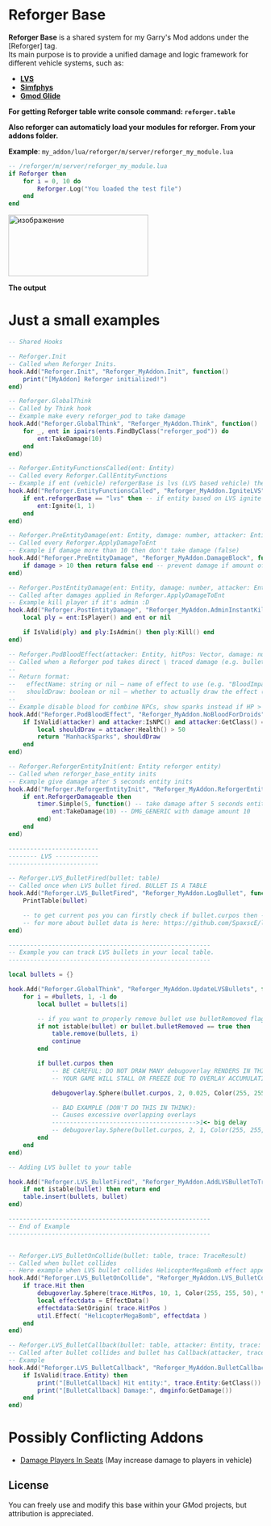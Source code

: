 # Reforger Base

**Reforger Base** is a shared system for my Garry's Mod addons under the [Reforger] tag.  
Its main purpose is to provide a unified damage and logic framework for different vehicle systems, such as:

- **[LVS](https://github.com/SpaxscE/lvs_base)**
- **[Simfphys](https://github.com/SpaxscE/simfphys_base)** 
- **[Gmod Glide](https://github.com/StyledStrike/gmod-glide)**

**For getting Reforger table write console command: `reforger.table`**

**Also reforger can automaticly load your modules for reforger. From your addons folder.**

**Example**:
`my_addon/lua/reforger/m/server/reforger_my_module.lua`

```lua
-- /reforger/m/server/reforger_my_module.lua
if Reforger then
    for i = 0, 10 do
        Reforger.Log("You loaded the test file")
    end
end
```
<img width="277" height="122" alt="изображение" src="https://github.com/user-attachments/assets/7d81278f-bc11-4919-944f-b199345c5f3e" />

**The output**

# Just a small examples

```lua
-- Shared Hooks

-- Reforger.Init
-- Called when Reforger Inits.
hook.Add("Reforger.Init", "Reforger_MyAddon.Init", function()
    print("[MyAddon] Reforger initialized!")
end)

-- Reforger.GlobalThink
-- Called by Think hook
-- Example make every reforger_pod to take damage
hook.Add("Reforger.GlobalThink", "Reforger_MyAddon.Think", function()
    for _, ent in ipairs(ents.FindByClass("reforger_pod")) do
        ent:TakeDamage(10)
    end
end)

-- Reforger.EntityFunctionsCalled(ent: Entity)
-- Called every Reforger.CallEntityFunctions
-- Example if ent (vehicle) reforgerBase is lvs (LVS based vehicle) then ignite it for 1 second
hook.Add("Reforger.EntityFunctionsCalled", "Reforger_MyAddon.IgniteLVS", function(ent)
    if ent.reforgerBase == "lvs" then -- if entity based on LVS ignite it
        ent:Ignite(1, 1)
    end
end)

-- Reforger.PreEntityDamage(ent: Entity, damage: number, attacker: Entity, inflictor: Entity, reforgerDamageType: number Reforger.DamageType, damagePos: Vector)
-- Called every Reforger.ApplyDamageToEnt
-- Example if damage more than 10 then don't take damage (false)
hook.Add("Reforger.PreEntityDamage", "Reforger_MyAddon.DamageBlock", function(ent, damage)
    if damage > 10 then return false end -- prevent damage if amount of damage more than 10
end)

-- Reforger.PostEntityDamage(ent: Entity, damage: number, attacker: Entity, inflictor: Entity, reforgerDamageType: number Reforger.DamageType, damagePos: Vector)
-- Called after damages applied in Reforger.ApplyDamageToEnt
-- Example kill player if it's admin :D
hook.Add("Reforger.PostEntityDamage", "Reforger_MyAddon.AdminInstantKill", function(ent)
    local ply = ent:IsPlayer() and ent or nil

    if IsValid(ply) and ply:IsAdmin() then ply:Kill() end
end)

-- Reforger.PodBloodEffect(attacker: Entity, hitPos: Vector, damage: number)
-- Called when a Reforger pod takes direct \ traced damage (e.g. bullet, trace damage, etc)
-- 
-- Return format:
--   effectName: string or nil — name of effect to use (e.g. "BloodImpact", "ManhackSparks")
--   shouldDraw: boolean or nil — whether to actually draw the effect (false disables it)
--
-- Example disable blood for combine NPCs, show sparks instead if HP > 50 (like they shooting with something sparks on player)
hook.Add("Reforger.PodBloodEffect", "Reforger_MyAddon.NoBloodForDroids", function(attacker, hitPos, damage)
    if IsValid(attacker) and attacker:IsNPC() and attacker:GetClass() == "npc_combine" then
        local shouldDraw = attacker:Health() > 50
        return "ManhackSparks", shouldDraw
    end
end)

-- Reforger.ReforgerEntityInit(ent: Entity reforger entity)
-- Called when reforger_base_entity inits
-- Example give damage after 5 seconds entity inits
hook.Add("Reforger.ReforgerEntityInit", "Reforger_MyAddon.ReforgerEntityInited", function(ent)
    if ent.ReforgerDamageable then
        timer.Simple(5, function() -- take damage after 5 seconds entity inits
            ent:TakeDamage(10) -- DMG_GENERIC with damage amount 10
        end)
    end
end)

-------------------------
-------- LVS ------------
-------------------------

-- Reforger.LVS_BulletFired(bullet: table)
-- Called once when LVS bullet fired. BULLET IS A TABLE
hook.Add("Reforger.LVS_BulletFired", "Reforger_MyAddon.LogBullet", function(bullet)
    PrintTable(bullet)

    -- to get current pos you can firstly check if bullet.curpos then -- dostuff end
    -- for more about bullet data is here: https://github.com/SpaxscE/lvs_base/blob/main/lua/lvs_framework/autorun/lvs_bulletsystem.lua
end)

--------------------------------------------------------
-- Example you can track LVS bullets in your local table.
--------------------------------------------------------

local bullets = {}

hook.Add("Reforger.GlobalThink", "Reforger_MyAddon.UpdateLVSBullets", function()
    for i = #bullets, 1, -1 do
        local bullet = bullets[i]

        -- if you want to properly remove bullet use bulletRemoved flag (Reforger set up)
        if not istable(bullet) or bullet.bulletRemoved == true then
            table.remove(bullets, i)
            continue
        end

        if bullet.curpos then 
            -- BE CAREFUL: DO NOT DRAW MANY debugoverlay RENDERS IN THINK! 
            -- YOUR GAME WILL STALL OR FREEZE DUE TO OVERLAY ACCUMULATION!

            debugoverlay.Sphere(bullet.curpos, 2, 0.025, Color(255, 255, 0), true)

            -- BAD EXAMPLE (DON'T DO THIS IN THINK): 
            -- Causes excessive overlapping overlays
            ---------------------------------------->1<- big delay
            -- debugoverlay.Sphere(bullet.curpos, 2, 1, Color(255, 255, 0), true)
        end
    end
end)

-- Adding LVS bullet to your table

hook.Add("Reforger.LVS_BulletFired", "Reforger_MyAddon.AddLVSBulletToTracker", function(bullet)
    if not istable(bullet) then return end
    table.insert(bullets, bullet)
end)

--------------------------------------------------------
-- End of Example
--------------------------------------------------------


-- Reforger.LVS_BulletOnCollide(bullet: table, trace: TraceResult)
-- Called when bullet collides
-- Here example when LVS bullet collides HelicopterMegaBomb effect appears
hook.Add("Reforger.LVS_BulletOnCollide", "Reforger_MyAddon.LVS_BulletCollide", function(bullet, trace)
    if trace.Hit then
        debugoverlay.Sphere(trace.HitPos, 10, 1, Color(255, 255, 50), true)
        local effectdata = EffectData()
        effectdata:SetOrigin( trace.HitPos )
        util.Effect( "HelicopterMegaBomb", effectdata )
    end
end)

-- Reforger.LVS_BulletCallback(bullet: table, attacker: Entity, trace: TraceResult, dmginfo: CTakeDamageInfo)
-- Called after bullet collides and bullet has Callback(attacker, trace, dmginfo) set
-- Example
hook.Add("Reforger.LVS_BulletCallback", "Reforger_MyAddon.BulletCallback", function(bullet, attacker, trace, dmginfo)
    if IsValid(trace.Entity) then
        print("[BulletCallback] Hit entity:", trace.Entity:GetClass())
        print("[BulletCallback] Damage:", dmginfo:GetDamage())
    end
end)

```
# Possibly Conflicting Addons

- [Damage Players In Seats](https://steamcommunity.com/sharedfiles/filedetails/?id=428278317) (May increase damage to players in vehicle)

## License

You can freely use and modify this base within your GMod projects, but attribution is appreciated.

